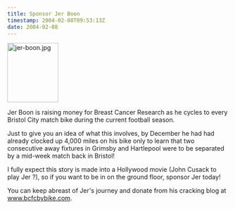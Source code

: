 ```yaml
---
title: Sponsor Jer Boon
timestamp: 2004-02-08T09:53:13Z
date: 2004-02-08
---
```


<img alt="jer-boon.jpg" src="http://blog.whatfettle.com/archives/jer-boon.jpg" width="116" height="135" border="0" />

Jer Boon is raising money for Breast Cancer Research as he cycles to every Bristol City match  bike during the current football season.

Just to give you an idea of what this involves, by December he had had already clocked up 4,000 miles on his bike only to learn that two consecutive away fixtures in Grimsby and Hartlepool were to be separated by a mid-week match back in Bristol!

I fully expect this story is made into a Hollywood movie (John Cusack to play Jer ?), so if you want to be in on the ground floor, sponsor Jer today!

You can keep abreast of Jer's journey and donate from his cracking blog at <a href='http://www.bcfcbybike.com/'>www.bcfcbybike.com</a>.